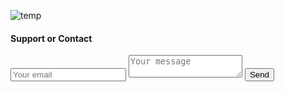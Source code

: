 
![temp](https://upload.wikimedia.org/wikipedia/commons/3/3a/Zeichen_123.svg)

#### Support or Contact

<form method="POST" action="http://formspree.io/flvnn@tutamail.com">
  <input name="email" placeholder="Your email" type="email">
  <textarea name="message" placeholder="Your message"></textarea>
  <button type="submit">Send</button>
</form>

